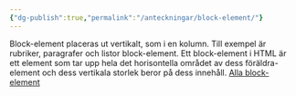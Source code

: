 ```yaml
---
{"dg-publish":true,"permalink":"/anteckningar/block-element/"}
---
```


Block-element placeras ut vertikalt, som i en kolumn. Till exempel är rubriker, paragrafer och listor block-element. 
Ett block-element i HTML är ett element som tar upp hela det horisontella området av dess föräldra-element och dess vertikala storlek beror på dess innehåll.
[Alla block-element](https://developer.mozilla.org/en-US/docs/Web/HTML/Block-level_elements)